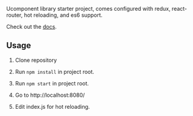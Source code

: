 Ucomponent library starter project, comes configured with redux, react-router, hot reloading, and es6 support.

Check out the [docs](https://ucomponent.firebaseapp.com).

## Usage

1. Clone repository

2. Run ```npm install``` in project root.

3. Run ```npm start``` in project root.

4. Go to http://localhost:8080/

5. Edit index.js for hot reloading.
